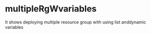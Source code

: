 # multipleRgWvariables
It shows deploying multiple resource group with using list anddynamic variables
